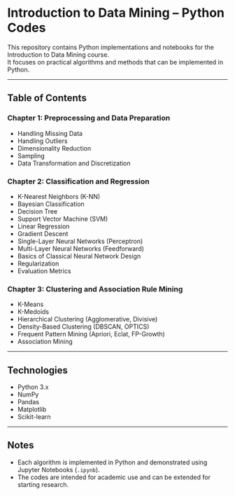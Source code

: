 # Introduction to Data Mining – Python Codes

This repository contains Python implementations and notebooks for the Introduction to Data Mining course.  
It focuses on practical algorithms and methods that can be implemented in Python.  

---

## Table of Contents

### Chapter 1: Preprocessing and Data Preparation
- Handling Missing Data  
- Handling Outliers  
- Dimensionality Reduction  
- Sampling  
- Data Transformation and Discretization  

### Chapter 2: Classification and Regression
- K-Nearest Neighbors (K-NN)  
- Bayesian Classification  
- Decision Tree  
- Support Vector Machine (SVM)  
- Linear Regression  
- Gradient Descent  
- Single-Layer Neural Networks (Perceptron)  
- Multi-Layer Neural Networks (Feedforward)  
- Basics of Classical Neural Network Design  
- Regularization  
- Evaluation Metrics  

### Chapter 3: Clustering and Association Rule Mining
- K-Means  
- K-Medoids  
- Hierarchical Clustering (Agglomerative, Divisive)  
- Density-Based Clustering (DBSCAN, OPTICS)  
- Frequent Pattern Mining (Apriori, Eclat, FP-Growth)  
- Association Mining  

---

## Technologies
- Python 3.x  
- NumPy  
- Pandas  
- Matplotlib  
- Scikit-learn  

---

## Notes
- Each algorithm is implemented in Python and demonstrated using Jupyter Notebooks (`.ipynb`).  
- The codes are intended for academic use and can be extended for starting research.  
